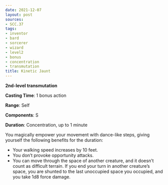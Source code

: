 ```yaml
---
date: 2021-12-07
layout: post
sources:
- SCC.37
tags:
- inventor
- bard
- sorcerer
- wizard
- level2
- bonus
- concentration
- transmutation
title: Kinetic Jaunt
---
```


**2nd-level transmutation**

**Casting Time**: 1 bonus action

**Range**: Self

**Components**: S

**Duration**: Concentration, up to 1 minute

You magically empower your movement with dance-like steps, giving yourself the following benefits for the duration:

- Your walking speed increases by 10 feet.
- You don’t provoke opportunity attacks.
- You can move through the space of another creature, and it doesn’t count as difficult terrain. If you end your turn in another creature’s space, you are shunted to the last unoccupied space you occupied, and you take 1d8 force damage.
